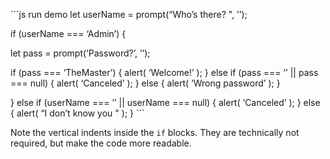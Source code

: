 \`\`\`js run demo let userName = prompt(“Who’s there? ", ’’);

if (userName === ‘Admin’) {

let pass = prompt(‘Password?’, ’’);

if (pass === ‘TheMaster’) { alert( ‘Welcome!’ ); } else if (pass === ’’ || pass === null) { alert( ‘Canceled’ ); } else { alert( ‘Wrong password’ ); }

} else if (userName === ’’ || userName === null) { alert( ‘Canceled’ ); } else { alert( “I don’t know you " ); } \`\`\`

Note the vertical indents inside the `if` blocks. They are technically not required, but make the code more readable.
